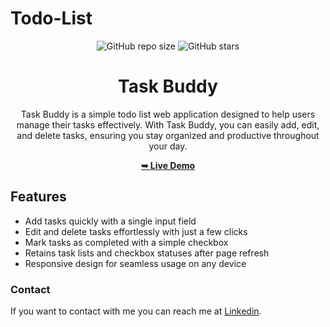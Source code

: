 # Todo-List

<div align="center">
  
  ![GitHub repo size](https://img.shields.io/github/repo-size/divyanshdj/Movie-Watchlist)
  ![GitHub stars](https://img.shields.io/github/stars/divyanshdj/Movie-Watchlist?style=social)


# Task Buddy

Task Buddy is a simple todo list web application designed to help users manage their tasks effectively. With Task Buddy, you can easily add, edit, and delete tasks, ensuring you stay organized and productive throughout your day.

<div align="center">
<a href="https://divyanshdj.github.io/Todo-List/"><strong>➥ Live Demo</strong></a>
</div>


</div>

## Features

- Add tasks quickly with a single input field
- Edit and delete tasks effortlessly with just a few clicks
- Mark tasks as completed with a simple checkbox
- Retains task lists and checkbox statuses after page refresh
- Responsive design for seamless usage on any device

### Contact

If you want to contact with me you can reach me at [Linkedin](https://www.linkedin.com/in/divyansh-jain-29712726b).

